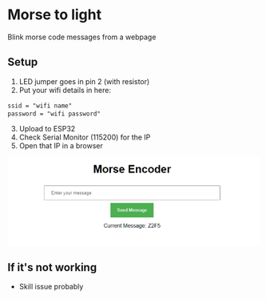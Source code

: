 # Morse to light

Blink morse code messages from a webpage

## Setup
1. LED jumper goes in pin 2 (with resistor)
2. Put your wifi details in here:
```
ssid = "wifi name"
password = "wifi password"
```
3. Upload to ESP32
4. Check Serial Monitor (115200) for the IP
5. Open that IP in a browser

![img.png](img.png)

## If it's not working
- Skill issue probably

